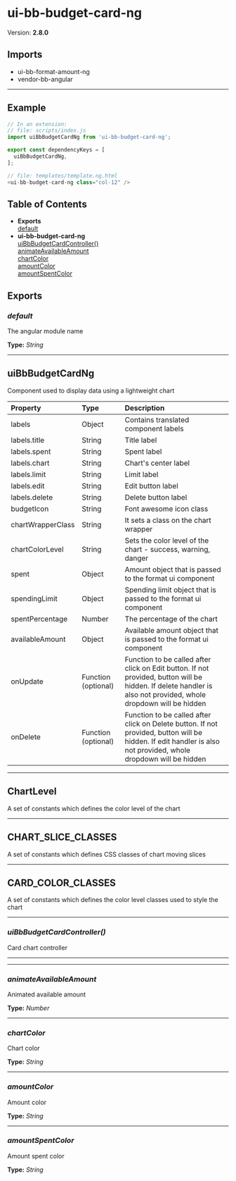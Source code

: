 # ui-bb-budget-card-ng


Version: **2.8.0**


## Imports

* ui-bb-format-amount-ng
* vendor-bb-angular

---

## Example

```javascript
// In an extension:
// file: scripts/index.js
import uiBbBudgetCardNg from 'ui-bb-budget-card-ng';

export const dependencyKeys = [
  uiBbBudgetCardNg,
];

// file: templates/template.ng.html
<ui-bb-budget-card-ng class="col-12" />
```

## Table of Contents
- **Exports**<br/>    <a href="#default">default</a><br/>
- **ui-bb-budget-card-ng**<br/>    <a href="#ui-bb-budget-card-nguiBbBudgetCardController">uiBbBudgetCardController()</a><br/>    <a href="#ui-bb-budget-card-nganimateAvailableAmount">animateAvailableAmount</a><br/>    <a href="#ui-bb-budget-card-ngchartColor">chartColor</a><br/>    <a href="#ui-bb-budget-card-ngamountColor">amountColor</a><br/>    <a href="#ui-bb-budget-card-ngamountSpentColor">amountSpentColor</a><br/>

## Exports

### <a name="default"></a>*default*

The angular module name

**Type:** *String*


---

## uiBbBudgetCardNg

Component used to display data using a lightweight chart

| Property | Type | Description |
| :-- | :-- | :-- |
| labels | Object | Contains translated component labels |
| labels.title | String | Title label |
| labels.spent | String | Spent label |
| labels.chart | String | Chart's center label |
| labels.limit | String | Limit label |
| labels.edit | String | Edit button label |
| labels.delete | String | Delete button label |
| budgetIcon | String | Font awesome icon class |
| chartWrapperClass | String | It sets a class on the chart wrapper |
| chartColorLevel | String | Sets the color level of the chart - success, warning, danger |
| spent | Object | Amount object that is passed to the format ui component |
| spendingLimit | Object | Spending limit object that is passed to the format ui component |
| spentPercentage | Number | The percentage of the chart |
| availableAmount | Object | Available amount object that is passed to the format ui component |
| onUpdate | Function (optional) | Function to be called after click on Edit button. If not provided, button will be hidden. If delete handler is also not provided, whole dropdown will be hidden |
| onDelete | Function (optional) | Function to be called after click on Delete button. If not provided, button will be hidden. If edit handler is also not provided, whole dropdown will be hidden |

---

## ChartLevel

A set of constants which defines the color level
of the chart

---

## CHART_SLICE_CLASSES

A set of constants which defines CSS classes of
chart moving slices

---

## CARD_COLOR_CLASSES

A set of constants which defines the color level
classes used to style the chart

---

### <a name="ui-bb-budget-card-nguiBbBudgetCardController"></a>*uiBbBudgetCardController()*

Card chart controller

---

---
### <a name="ui-bb-budget-card-nganimateAvailableAmount"></a>*animateAvailableAmount*

Animated available amount

**Type:** *Number*


---
### <a name="ui-bb-budget-card-ngchartColor"></a>*chartColor*

Chart color

**Type:** *String*


---
### <a name="ui-bb-budget-card-ngamountColor"></a>*amountColor*

Amount color

**Type:** *String*


---
### <a name="ui-bb-budget-card-ngamountSpentColor"></a>*amountSpentColor*

Amount spent color

**Type:** *String*

